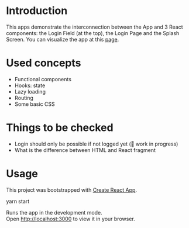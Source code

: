 # Introduction

This apps demonstrate the interconnection between the App and 3 React components: the Login Field (at the top), the Login Page and the Splash Screen.
You can visualize the app at this [page](https://axis68.github.io/react-login-page/).

# Used concepts

- Functional components
- Hooks: state
- Lazy loading
- Routing
- Some basic CSS

# Things to be checked

- Login should only be possible if not logged yet (:construction_worker: work in progress)
- What is the difference between HTML and React fragment

# Usage

This project was bootstrapped with [Create React App](https://github.com/facebook/create-react-app).

yarn start

Runs the app in the development mode.\
Open [http://localhost:3000](http://localhost:3000) to view it in your browser.

